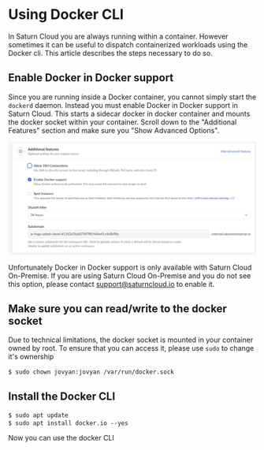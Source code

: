# Using Docker CLI

In Saturn Cloud you are always running within a container. However sometimes it can be useful to dispatch containerized workloads using the Docker cli. This article describes the steps necessary to do so.

## Enable Docker in Docker support

Since you are running inside a Docker container, you cannot simply start the `dockerd` daemon. Instead you must enable Docker in Docker support in Saturn Cloud. This starts a sidecar docker in docker container and mounts the docker socket within your container. Scroll down to the "Additional Features" section and make sure you "Show Advanced Options".

![docker in docker](/images/docs/dind.webp "doc-image")

Unfortunately Docker in Docker support is only available with Saturn Cloud On-Premise. If you are using Saturn Cloud On-Premise and you do not see this option, please contact support@saturncloud.io to enable it.

## Make sure you can read/write to the docker socket

Due to technical limitations, the docker socket is mounted in your container owned by root. To ensure that you can access it, please use `sudo` to change it's ownership

```
$ sudo chown jovyan:jovyan /var/run/docker.sock
```

## Install the Docker CLI

```
$ sudo apt update
$ sudo apt install docker.io --yes
```

Now you can use the docker CLI
